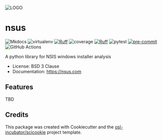 ![LOGO](/images/logo.png)

# nsus

![Mkdocs](https://img.shields.io/badge/Documentation%20engine-Mkdocs-orange)
![virtualenv](https://img.shields.io/badge/Virtual%20environment-virtualenv-blue)
[![Ruff](https://img.shields.io/endpoint?url=https://raw.githubusercontent.com/astral-sh/ruff/main/assets/badge/v2.json)](https://github.com/astral-sh/ruff)
![coverage](https://img.shields.io/badge/Code%20coverage%20testing-coverage.py-blue)
[![Ruff](https://img.shields.io/endpoint?url=https://raw.githubusercontent.com/astral-sh/ruff/main/assets/badge/v2.json)](https://github.com/astral-sh/ruff)
![pytest](https://img.shields.io/badge/Testing-pytest-cyan?logo=pytest)
[![pre-commit](https://img.shields.io/badge/pre--commit-enabled-brightgreen?logo=pre-commit)](https://github.com/pre-commit/pre-commit)
![GitHub Actions](https://img.shields.io/badge/GitHub%20Actions-CI-blue?logo=githubactions)

A python library for NSIS windows installer analysis

- License: BSD 3 Clause
- Documentation: https://nsus.com

## Features

TBD

## Credits

This package was created with Cookiecutter and the
[osl-incubator/scicookie](https://github.com/osl-incubator/scicookie) project
template.
